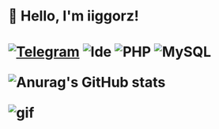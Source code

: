 <h1>👋 Hello, I'm iiggorz!<h1/>

[ ![Telegram](https://img.shields.io/badge/Telegram-2CA5E0?style=for-the-badge&logo=telegram&logoColor=white)](http://t.me/coderkioll)
![Ide](https://img.shields.io/badge/sublime_text-%23575757.svg?&style=for-the-badge&logo=sublime-text&logoColor=important)
![PHP](https://img.shields.io/badge/php-%23777BB4.svg?style=for-the-badge&logo=php&logoColor=white)
![MySQL](https://img.shields.io/badge/mysql-%2300f.svg?style=for-the-badge&logo=mysql&logoColor=white)

![Anurag's GitHub stats](https://github-readme-stats.vercel.app/api?username=saint-dev&show_icons=true&theme=dracula)

![gif](https://media2.giphy.com/media/3o6gEgkb5xqAyMw5Og/giphy.gif)




